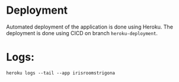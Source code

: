 
# Deployment
Automated deployment of the application is done using Heroku. The deployment is done using CICD on branch `heroku-deployment`.

# Logs: 

    heroku logs --tail --app irisroomstrigona
